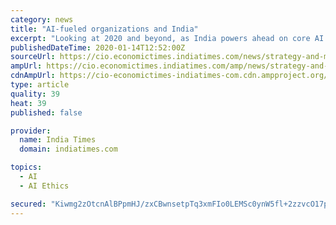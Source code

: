 ```yaml
---
category: news
title: "AI-fueled organizations and India"
excerpt: "Looking at 2020 and beyond, as India powers ahead on core AI solutions, some of the key challenges that lay ahead is the creation of a framework of Governance, Ethics and Culture which goes hand in hand with technology. We need to address ethical concerns around privacy (example, facial recognition), limited explainability (example, secret ..."
publishedDateTime: 2020-01-14T12:52:00Z
sourceUrl: https://cio.economictimes.indiatimes.com/news/strategy-and-management/ai-fueled-organizations-and-india/73251328
ampUrl: https://cio.economictimes.indiatimes.com/amp/news/strategy-and-management/ai-fueled-organizations-and-india/73251328
cdnAmpUrl: https://cio-economictimes-indiatimes-com.cdn.ampproject.org/c/s/cio.economictimes.indiatimes.com/amp/news/strategy-and-management/ai-fueled-organizations-and-india/73251328
type: article
quality: 39
heat: 39
published: false

provider:
  name: India Times
  domain: indiatimes.com

topics:
  - AI
  - AI Ethics

secured: "Kiwmg2zOtcnAlBPpmHJ/zxCBwnsetpTq3xmFIo0LEMSc0ynW5fl+2zzvcO17pN0icMcnuBm/66vok9q+2WqTyzNwINfeoMGwi81b9IuxOuV8EGev0NYwOB7Cu3auhkpBK+jG9s58MQkbkBfdYcT1VyEztTtAeJ5qmKWfcJEF32syqKjBG8EFGOs7b4Mx2dvudBBsDOIf8Na+qWu5CByxPyk2sqA50nPsH17tebCMurl1vRkVyWQ/D3CLgmlMnMGdSAu2o6zsuX3PIvBJXoJH0I7jxU8HBX8oyj96JPch3ME=;AwKyz9PaLU+IOmypg5bzIA=="
---
```


